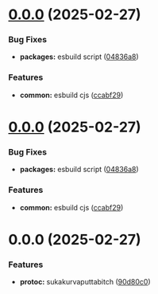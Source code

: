 

# [0.0.0](https://github.com/atls/protobuf/compare/@atls/protoc-gen-abstractions@0.0.0...@atls/protoc-gen-abstractions@0.0.0) (2025-02-27)


### Bug Fixes


* **packages:** esbuild script ([04836a8](https://github.com/atls/protobuf/commit/04836a8d98a692988cbc3a4216a96391c2e74079))

### Features


* **common:** esbuild cjs ([ccabf29](https://github.com/atls/protobuf/commit/ccabf2994e76a9daa5cdd86f224f2c3067d6fae4))





# [0.0.0](https://github.com/atls/protobuf/compare/@atls/protoc-gen-abstractions@0.0.0...@atls/protoc-gen-abstractions@0.0.0) (2025-02-27)


### Bug Fixes


* **packages:** esbuild script ([04836a8](https://github.com/atls/protobuf/commit/04836a8d98a692988cbc3a4216a96391c2e74079))

### Features


* **common:** esbuild cjs ([ccabf29](https://github.com/atls/protobuf/commit/ccabf2994e76a9daa5cdd86f224f2c3067d6fae4))





# 0.0.0 (2025-02-27)


### Features


* **protoc:** sukakurvaputtabitch ([90d80c0](https://github.com/atls/protobuf/commit/90d80c0c93f6faea844bb334e4a3012b2b6afa51))


